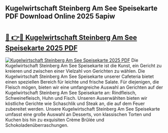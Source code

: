## Kugelwirtschaft Steinberg Am See Speisekarte PDF Download Online 2025 5apiw

# <h2><a href="http://gcd0pud.nevu.top/?p=Kugelwirtschaft+Steinberg+Am+See+Speisekarte">🔗 👉🔴 Kugelwirtschaft Steinberg Am See Speisekarte 2025 PDF</a></h2>

[![Kugelwirtschaft Steinberg Am See Speisekarte 2025 PDF](https://i.imgur.com/dBaPXMq.png)](http://gcd0pud.nevu.top/?p=Kugelwirtschaft+Steinberg+Am+See+Speisekarte)
Die Kugelwirtschaft Steinberg Am See Speisekarte ist die Kunst, ein Gericht zu kreieren und zwischen einer Vielzahl von Gerichten zu wählen. Die Kugelwirtschaft Steinberg Am See Speisekarte unserer Cafeteria bietet einen speziellen Bereich für leichte und frische Salate. Für diejenigen, die Fleisch mögen, bieten wir eine umfangreiche Auswahl an Gerichten auf der Kugelwirtschaft Steinberg Am See Speisekarte an: Rindfleisch, Schweinefleisch, Huhn und Fisch. Unseren Auserwählten bieten wir köstliche Gerichte wie Schaschlik und Steak an, die auf dem Feuer zubereitet werden. Unsere Kugelwirtschaft Steinberg Am See Speisekarte umfasst eine große Auswahl an Desserts, von klassischen Torten und Kuchen bis hin zu exquisiten Crème Brûlée und Schokoladenüberraschungen.
